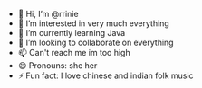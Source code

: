 - 👋 Hi, I’m @rrinie
- 👀 I’m interested in very much everything
- 🌱 I’m currently learning Java
- 💞️ I’m looking to collaborate on everything
- 📫 Can't reach me im too high
- 😄 Pronouns: she her
- ⚡ Fun fact: I love chinese and indian folk music

<!---
rrinie/rrinie is a ✨ special ✨ repository because its `README.md` (this file) appears on your GitHub profile.
You can click the Preview link to take a look at your changes.
--->
